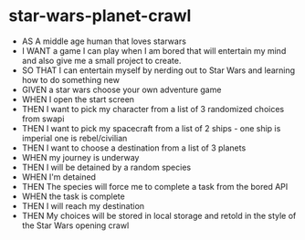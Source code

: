 # star-wars-planet-crawl
- AS A   middle age human that loves starwars 
- I WANT a game I can play when I am bored that will entertain my mind and also give me a small project to create. 
- SO THAT  I can entertain myself by nerding out to Star Wars and learning how to do something new 
- GIVEN a star wars choose your own adventure game 
- WHEN I open the start screen 
- THEN I want to pick my character from a list of 3 randomized choices from swapi  
- THEN I want to pick my spacecraft from a list of 2 ships - one ship is imperial one is rebel/civilian
- THEN I want to choose a destination from a list of 3 planets
- WHEN my journey is underway 
- THEN I will be detained by a random species
- WHEN I'm detained
- THEN The species will force me to complete a task from the bored API
- WHEN the task is complete
- THEN I will reach my destination 
- THEN My choices will be stored in local storage and retold in the style of the Star Wars opening crawl